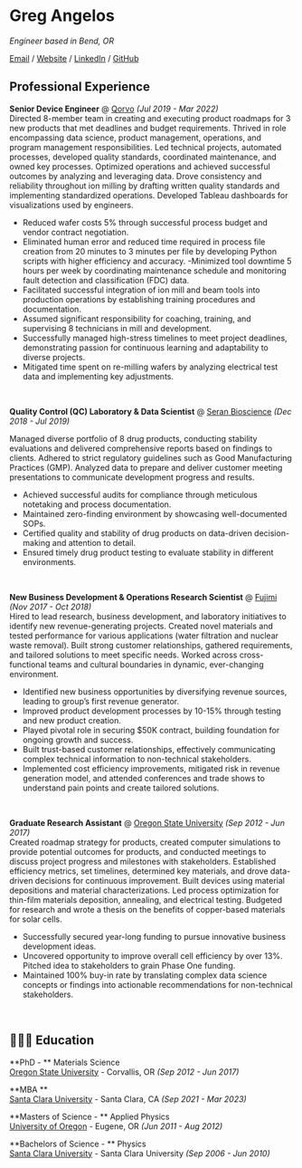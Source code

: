 # Greg Angelos

_Engineer based in Bend, OR_ <br>

[Email](mailto:gregangelos@gmail.com) / [Website]() / [LinkedIn](https://www.linkedin.com/in/greg-angelos/) / [GitHub](https://github.com/angelosg) 

##  Professional Experience

**Senior Device Engineer** @ [Qorvo](https://www.qorvo.com) _(Jul 2019 - Mar 2022)_ <br>
Directed 8-member team in creating and executing product roadmaps for 3 new products that met deadlines and budget requirements. Thrived in role encompassing data science, product management, operations, and program management responsibilities. Led technical projects, automated processes, developed quality standards, coordinated maintenance, and owned key processes. Optimized operations and achieved successful outcomes by analyzing and leveraging data. Drove consistency and reliability throughout ion milling by drafting written quality standards and implementing standardized operations. Developed Tableau dashboards for visualizations used by engineers.

  - Reduced wafer costs 5% through successful process budget and vendor contract negotiation. 
  - Eliminated human error and reduced time required in process file creation from 20 minutes to 3 minutes per file by developing Python scripts with higher  efficiency and accuracy. 
  -Minimized tool downtime 5 hours per week by coordinating maintenance schedule and monitoring fault detection and classification (FDC) data.
  - Facilitated successful integration of ion mill and beam tools into production operations by establishing training procedures and documentation. 
  - Assumed significant responsibility for coaching, training, and supervising 8 technicians in mill and development. 
  - Successfully managed high-stress timelines to meet project deadlines, demonstrating passion for continuous learning and adaptability to diverse projects.
  - Mitigated time spent on re-milling wafers by analyzing electrical test data and implementing key adjustments. 

<br>

**Quality Control (QC) Laboratory & Data Scientist** @ [Seran Bioscience](https://www.seranbio.com) _(Dec 2018 - Jul 2019)_ <br>

Managed diverse portfolio of 8 drug products, conducting stability evaluations and delivered comprehensive reports based on findings to clients. Adhered to strict regulatory guidelines such as Good Manufacturing Practices (GMP). Analyzed data to prepare and deliver customer meeting presentations to communicate development progress and results. 

  -	Achieved successful audits for compliance through meticulous notetaking and process documentation. 
  -	Maintained zero-finding environment by showcasing well-documented SOPs.
  - Certified quality and stability of drug products on data-driven decision-making and attention to detail. 
  - Ensured timely drug product testing to evaluate stability in different environments.

<br>

**New Business Development & Operations Research Scientist** @ [Fujimi](https://fujimico.com) _(Nov 2017 - Oct 2018)_ <br>
Hired to lead research, business development, and laboratory initiatives to identify new  revenue-generating projects. Created novel materials and tested performance for various applications (water filtration and nuclear waste removal). Built strong customer relationships, gathered requirements, and tailored solutions to meet specific needs. Worked across cross-functional teams and cultural boundaries in dynamic, ever-changing environment.  

  - Identified new business opportunities by diversifying revenue sources, leading to group’s first revenue generator. 
  - Improved product development processes by 10-15% through testing and new product creation. 
  - Played pivotal role in securing $50K contract, building foundation for ongoing growth and success.
  - Built trust-based customer relationships, effectively communicating complex technical information to non-technical stakeholders.
  - Implemented cost efficiency improvements, mitigated risk in revenue generation model, and attended conferences and trade shows to understand pain points and create tailored solutions.

<br>

**Graduate Research Assistant** @ [Oregon State University](https://oregonstate.edu) _(Sep 2012 - Jun 2017)_ <br>
Created roadmap strategy for products, created computer simulations to provide potential outcomes for products, and conducted meetings to discuss project progress and milestones with stakeholders. Established efficiency metrics, set timelines, determined key materials, and drove data-driven decisions for continuous improvement. Built devices using material depositions and material characterizations. Led process optimization for thin-film materials deposition, annealing, and electrical testing. Budgeted for research and wrote a thesis on the benefits of copper-based materials for solar cells. 

  - Successfully secured year-long funding to pursue innovative business development ideas.
  - Uncovered opportunity to improve overall cell efficiency by over 13%. Pitched idea to stakeholders to grain Phase One funding.
  - Maintained 100% buy-in rate by translating complex data science concepts or findings into actionable recommendations for non-technical stakeholders.

<br>



## 👩🏼‍🎓 Education

**PhD - ** Materials Science<br>
[Oregon State University](https://www.oregonstate.edu) - Corvallis, OR _(Sep 2012 - Jun 2017)_ <br>

**MBA ** <br>
[Santa Clara University](https://www.scu.edu/) - Santa Clara, CA _(Sep 2021 - Mar 2023)_

**Masters of Science - ** Applied Physics<br>
[University of Oregon](https://www.uoregon.edu/) - Eugene, OR _(Jun 2011 - Aug 2012)_

**Bachelors of Science - ** Physics <br>
[Santa Clara University](https://www.scu.edu) - Santa Clara University _(Sep 2006 - Jun 2010)_


